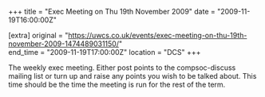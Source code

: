 +++
title = "Exec Meeting on Thu 19th November 2009"
date = "2009-11-19T16:00:00Z"

[extra]
original = "https://uwcs.co.uk/events/exec-meeting-on-thu-19th-november-2009-1474489031150/"    
end_time = "2009-11-19T17:00:00Z"
location = "DCS"
+++

The weekly exec meeting. Either post points to the compsoc-discuss mailing list or turn up and raise any points you wish to be talked about. This time should be the time the meeting is run for the rest of the term.

